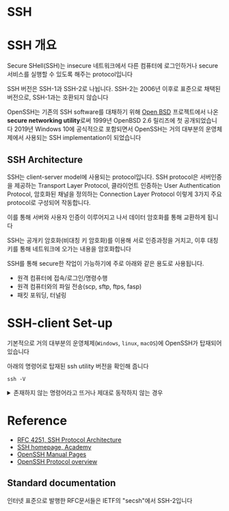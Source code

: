 SSH
===

# SSH 개요

Secure SHell(SSH)는 insecure 네트워크에서 다른 컴퓨터에 로그인하거나 secure 서비스를 실행할 수 있도록 해주는 protocol입니다

SSH 버전은 SSH-1과 SSH-2로 나뉩니다.
SSH-2는 2006년 이후로 표준으로 채택된 버전으로, SSH-1과는 호환되지 않습니다

OpenSSH는 기존의 SSH software를 대채하기 위해 [Open BSD](https://www.openbsd.org/) 프로젝트에서 나온 **secure networking utility**로써 1999년 OpenBSD 2.6 릴리즈에 첫 공개되었습니다
2019년 Windows 10에 공식적으로 포함되면서 OpenSSH는 거의 대부분의 운영체제에서 사용되는 SSH implementation이 되었습니다

## SSH Architecture

SSH는 client-server model에 사용되는 protocol입니다. 
SSH protocol은 서버인증을 제공하는 Transport Layer Protocol, 클라이언트 인증하는 User Authentication Protocol, 암호화된 채널을 정의하는 Connection Layer Protocol 이렇게 3가지 주요 protocol로 구성되어 작동합니다.

이를 통해 서버와 사용자 인증이 이루어지고 나서 데이터 암호화를 통해 교환하게 됩니다

SSH는 공개키 암호화(비대칭 키 암호화)를 이용해 서로 인증과정을 거치고, 이후 대칭키를 통해 네트워크에 오가는 내용을 암호화합니다

SSH를 통해 secure한 작업이 가능하기에 주로 아래와 같은 용도로 사용됩니다.

- 원격 컴퓨터에 접속/로그인/명령수행
- 원격 컴퓨터와의 파일 전송(scp, sftp, ftps, fasp)
- 패킷 포워딩, 터널링

# SSH-client Set-up

기본적으로 거의 대부분의 운영체제(`Windows`, `linux`, `macOS`)에 OpenSSH가 탑재되어 있습니다

아래의 명령어로 탑재된 ssh utility 버전을 확인해 줍니다

```
ssh -V
```

<details>
<summary>존재하지 않는 명령어라고 뜨거나 제대로 동작하지 않는 경우</summary>

- `linux`에서는 아래의 명령어를 입력하여 설치해주세요

	```bash
	sudo apt install openssh-client
	```

- `Windows`에서는 버전이 `Windows 10`(빌드 1809)미만일 경우, openssh가 설치되어 있지 않을 수 있습니다. 아래의 과정을 따라주세요

	1. `설정`에서 `앱` > `앱 및 기능` > `선택적 기능`을 선택합니다
	2. `설치된 기능` 아래에 `OpenSSH 클라이언트`이 있는 지 확인합니다
	3. 없다면 위의 `기능 추가`를 선택한 후, `OpenSSH 클라이언트`를 찾아 설치합니다

	자세한 내용은 [Microsoft 문서, OpenSSH 설치](https://docs.microsoft.com/ko-kr/windows-server/administration/openssh/openssh_install_firstuse)을 통해 확인해주세요.
</details>

# Reference

- [RFC 4251, SSH Protocol Architecture](https://datatracker.ietf.org/doc/html/rfc4251#section-1)
- [SSH homepage, Academy](https://www.ssh.com/academy/ssh)
- [OpenSSH Manual Pages](https://www.openssh.com/manual.html)
- [OpenSSH Protocol overview](http://cvsweb.openbsd.org/cgi-bin/cvsweb/~checkout~/src/usr.bin/ssh/PROTOCOL?content-type=text/plain)

## Standard documentation

인터넷 표준으로 발행한 RFC문서들은 IETF의 "secsh"에서 SSH-2입니다